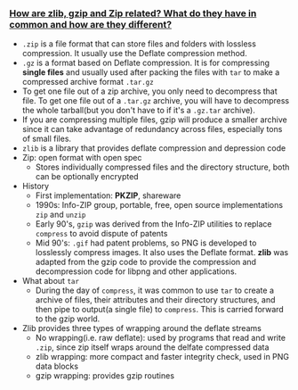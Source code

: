 ### [How are zlib, gzip and Zip related? What do they have in common and how are they different?](http://stackoverflow.com/questions/20762094/how-are-zlib-gzip-and-zip-related-what-do-they-have-in-common-and-how-are-they/20765054#20765054)

* `.zip` is a file format that can store files and folders with lossless compression. It usually use the Deflate compression method.
* `.gz` is a format based on Deflate compression. It is for compressing **single files** and usually used after packing the files with `tar` to make a compressed archive format `.tar.gz`
* To get one file out of a zip archive, you only need to decompress that file. To get one file out of a `.tar.gz` archive, you will have to decompress the whole tarball(but you don't have to if it's a `.gz.tar` archive).
* If you are compressing multiple files, gzip will produce a smaller archive since it can take advantage of redundancy across files, especially tons of small files.
* `zlib` is a library that provides deflate compression and depression code
* Zip: open format with open spec
  * Stores individually compressed files and the directory structure, both can be optionally encrypted
* History
  * First implementation: **PKZIP**, shareware
  * 1990s: Info-ZIP group, portable, free, open source implementations `zip` and `unzip`
  * Early 90's, `gzip` was derived from the Info-ZIP utilities to replace `compress` to avoid dispute of patents
  * Mid 90's: `.gif` had patent problems, so PNG is developed to losslessly compress images. It also uses the Deflate format. **zlib** was adapted from the gzip code to provide the compression and decompression code for libpng and other applications.
* What about `tar`
  * During the day of `compress`, it was common to use `tar` to create a archive of files, their attributes and their directory structures, and then pipe to output(a single file) to `compress`. This is carried forward to the gzip world.
* Zlib provides three types of wrapping around the deflate streams
  * No wrapping(i.e. raw deflate): used by programs that read and write `.zip`, since zip itself wraps around the delfate compressed data
  * zlib wrapping: more compact and faster integrity check, used in PNG data blocks
  * gzip wrapping: provides gzip routines
